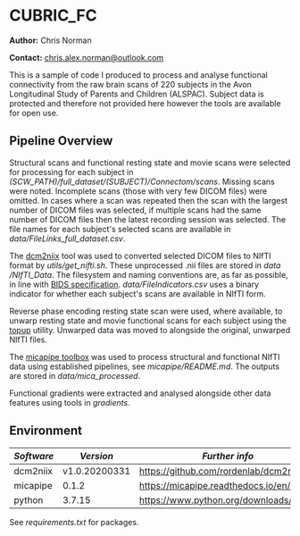 # CUBRIC_FC

**Author:** Chris Norman

**Contact:** chris.alex.norman@outlook.com

This is a sample of code I produced to process and analyse functional connectivity from the raw brain scans of 220 subjects in the Avon Longitudinal Study of Parents and Children (ALSPAC). Subject data is protected and therefore not provided here however the tools are available for open use.

## Pipeline Overview

Structural scans and functional resting state and movie scans were selected for processing for each subject in *(SCW_PATH)/full_dataset/(SUBJECT)/Connectom/scans*. Missing scans were noted. Incomplete scans (those with very few DICOM files) were omitted. In cases where a scan was repeated then the scan with the largest number of DICOM files was selected, if multiple scans had the same number of DICOM files then the latest recording session was selected. The file names for each subject's selected scans are available in *data/FileLinks_full_dataset.csv*.

The [dcm2niix](https://github.com/rordenlab/dcm2niix) tool was used to converted selected DICOM files to NIfTI format by *utils/get_nifti.sh*. These unprocessed .nii files are stored in *data /NIfTI_Data*. The filesystem and naming conventions are, as far as possible, in line with [BIDS specification](https://bids-specification.readthedocs.io/en/stable/). *data/FileIndicators.csv* uses a binary indicator for whether each subject's scans are available in NIfTI form.

Reverse phase encoding resting state scan were used, where available, to unwarp resting state and movie functional scans for each subject using the [topup](https://fsl.fmrib.ox.ac.uk/fsl/fslwiki/topup/TopupUsersGuide/) utility. Unwarped data was moved to alongside the original, unwarped NIfTI files.

The [micapipe toolbox](https://micapipe.readthedocs.io/en/latest/pages/01.whatyouneed/index.html) was used to process structural and functional NIfTI data using established pipelines, see *micapipe/README.md*. The outputs are stored in *data/mica_processed*.

Functional gradients were extracted and analysed alongside other data features using tools in *gradients*.

## Environment ##
| *Software* | *Version*     | *Further info* |
|------------|---------------|----------------|
| dcm2niix   | v1.0.20200331 | https://github.com/rordenlab/dcm2niix |
| micapipe   | 0.1.2         | https://micapipe.readthedocs.io/en/latest/ |
| python     | 3.7.15        | https://www.python.org/downloads/ |

See *requirements.txt* for packages.
